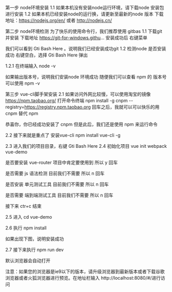 第一步 node环境安装
1.1 如果本机没有安装node运行环境，请下载node 安装包进行安装
1.2 如果本机已经安装node的运行换，请更新至最新的node 版本
下载地址：https://nodejs.org/en/ 或者 http://nodejs.cn/

第二步 node环境检测
为了快乐的使用命令行，我们推荐使用 gitbas
1.1 下载git 并安装
下载地址 https://git-for-windows.githu...
安装成功后 右键菜单



我们可以看到 Gti Bash Here 。说明我们已经安装成功git
1.2 检测node 是否安装成功
右键空白，选择 Gti Bash Here 弹出



1.2.1 在终端输入 node -v



如果输出版本号，说明我们安装node 环境成功
随便我们可以查看 npm 的 版本号
可以使用 npm -v



第三步 vue-cli脚手架安装
2.1 如果访问外网比较慢，可以使用淘宝的镜像 https://npm.taobao.org/
打开命令终端 npm install -g cnpm --registry=https://registry.npm.taobao.org
回车之后，我就可以可以快乐的用 cnpm 替代 npm


恭喜你，你已经成功安装了 cnpm
但是此后，我们还是使用 npm 来运行命令

2.2 接下来就是重点了 安装vue-cli
npm install vue-cli -g


2.3 进入我们的项目目录，右键 Gti Bash Here
2.4 初始化项目 vue init webpack vue-demo



是否要安装 vue-router 项目中肯定要使用到 所以 y 回车



是否需要 js 语法检测 目前我们不需要 所以 n 回车



是否安装 单元测试工具 目前我们不需要 所以 n 回车



是否需要 端到端测试工具 目前我们不需要 所以 n 回车



接下来 ctr+c 结束

2.5 进入 cd vue-demo



2.6 执行 npm install



如果出现下图，说明安装成功



2.7 接下来执行 npm run dev



默认浏览器会自动打开

注意：如果您的浏览器是ie9以下的版本，请升级浏览器到最新版本或者下载谷歌浏览器或者火狐浏览器进行预览。在地址栏输入 http://localhost:8080/#/进行访问